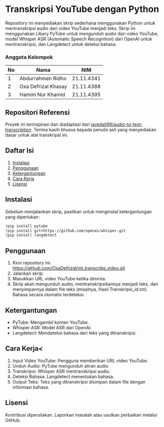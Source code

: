 # Transkripsi YouTube dengan Python

Repository ini menyediakan skrip sederhana menggunakan Python untuk mentranskripsi audio dari video YouTube menjadi teks. Skrip ini menggunakan Libary PyTube untuk mengunduh audio dari video YouTube, model Whisper ASR (Automatic Speech Recognition) dari OpenAI untuk mentranskripsi, dan Langdetect untuk deteksi bahasa.

### Anggota Kelompok
|**No**| **Nama** | **NIM** |
|------|----------|---------|
| 1 | Abdurrahman Ridho | 21.11.4341 |
| 2 | Oxa Defrizal Khasay | 21.11.4388 |
| 3 | Hamim Nur Khamid | 21.11.4395 |

## Repositori Referensi
Proyek ini terinspirasi dan diadaptasi dari [javedali99/audio-to-text-transcription](https://github.com/javedali99/audio-to-text-transcription). Terima kasih khusus kepada penulis asli yang menyediakan dasar untuk alat transkripsi ini.

## Daftar Isi
1. [Instalasi](#installation)
2. [Penggunaan](#usage)
3. [Ketergantungan](#dependencies)
4. [Cara Kerja](#how-it-works)
5. [Lisensi](#license)

## Instalasi

Sebelum menjalankan skrip, pastikan untuk menginstal ketergantungan yang diperlukan:

```bash
!pip install pytube
!pip install git+https://github.com/openai/whisper.git
!pip install langdetect
```
## Penggunaan
1. Klon repository ini:  https://github.com/OxaDefrizal/ml_transcribe_video.git
2. Jalankan skrip:
3. Masukkan URL video YouTube ketika diminta.
4. Skrip akan mengunduh audio, mentranskripsikannya menjadi teks, dan menyimpannya dalam file teks (misalnya, Hasil Transkripsi_id.txt). Bahasa secara otomatis terdeteksi.

## Ketergantungan
* PyTube: Mengambil konten YouTube.
* Whisper ASR: Model ASR dari OpenAI.
* Langdetect: Mendeteksi bahasa dari teks yang ditranskripsi.

## Cara Kerja<
1. Input Video YouTube: Pengguna memberikan URL video YouTube.
2. Unduh Audio: PyTube mengunduh aliran audio.
3. Transkripsi: Whisper ASR mentranskripsi audio.
4. Deteksi Bahasa: Langdetect menentukan bahasa.
5. Output Teks: Teks yang ditranskripsi disimpan dalam file dengan informasi bahasa.

## Lisensi
Kontribusi dipersilakan. Laporkan masalah atau usulkan perbaikan melalui GitHub.

